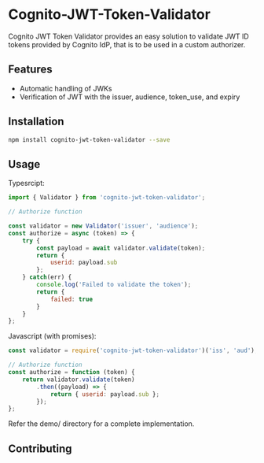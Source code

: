 # Cognito-JWT-Token-Validator

 Cognito JWT Token Validator provides an easy solution to validate JWT ID tokens provided by Cognito IdP, that is to be used in a custom authorizer. 

## Features

* Automatic handling of JWKs
* Verification of JWT with the issuer, audience, token_use, and expiry

## Installation

```bash
npm install cognito-jwt-token-validator --save
```

## Usage

Typesrcipt:
```javascript
import { Validator } from 'cognito-jwt-token-validator';

// Authorize function

const validator = new Validator('issuer', 'audience');
const authorize = async (token) => {
	try {
    	const payload = await validator.validate(token);
    	return {
    		userid: payload.sub
    	};
    } catch(err) {
    	console.log('Failed to validate the token');
        return {
        	failed: true
        }
    }
};

```


Javascript (with promises): 
```javascript
const validator = require('cognito-jwt-token-validator')('iss', 'aud'); 

// Authorize function
const authorize = function (token) {
	return validator.validate(token)
    	.then((payload) => {
        	return { userid: payload.sub };
        });
};

```

Refer the demo/ directory for a complete implementation.

## Contributing